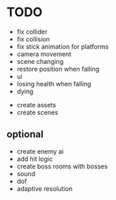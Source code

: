 # TODO

- fix collider
- fix collision
- fix stick animation for platforms
- camera movement
- scene changing
- restore position when falling
- ui
- losing health when falling
- dying

* create assets
* create scenes

## optional

- create enemy ai
- add hit logic
- create boss rooms with bosses
- sound
- dof
- adaptive resolution
